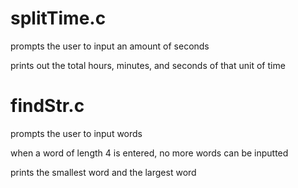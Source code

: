 # splitTime.c

prompts the user to input an amount of seconds

prints out the total hours, minutes, and seconds of that unit of time

# findStr.c

prompts the user to input words

when a word of length 4 is entered, no more words can be inputted

prints the smallest word and the largest word